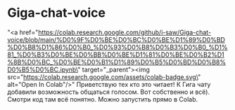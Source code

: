 # Giga-chat-voice
"<a href=\"https://colab.research.google.com/github/i-saw/Giga-chat-voice/blob/main/%D0%9F%D0%BE%D0%BC%D0%BE%D1%89%D0%BD%D0%B8%D1%86%D0%B0_%D0%93%D0%B8%D0%B3%D0%B0_%D1%81_%D0%B3%D0%BE%D0%BB%D0%BE%D1%81%D0%BE%D0%B2%D1%8B%D0%BC_%D0%BE%D0%B1%D1%89%D0%B5%D0%BD%D0%B8%D0%B5%D0%BC.ipynb\" target=\"_parent\"><img src=\"https://colab.research.google.com/assets/colab-badge.svg\" alt=\"Open In Colab\"/></a>"
Приветствую тех кто это читает! К Гига чату добавили возможность общаться голосом. Вот собственно и всё). Смотри код там всё понятно. Можно запустить прямо в Colab. 
